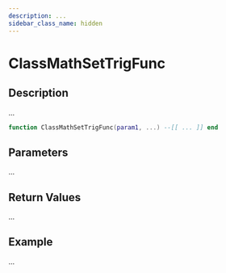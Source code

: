 ```yaml
---
description: ...
sidebar_class_name: hidden
---
```


# ClassMathSetTrigFunc

## Description

...

```lua
function ClassMathSetTrigFunc(param1, ...) --[[ ... ]] end
```

## Parameters

...

## Return Values

...

## Example

...

